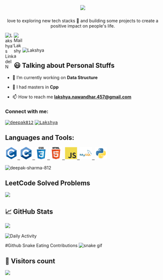 <h1 align="center">
  <a href="https://git.io/typing-svg">
    <img src="https://readme-typing-svg.herokuapp.com/?lines=Hi+There!+👋;+Myself+Lakshya+Nawandhar!;&center=true&size=25">
  </a>
</h1>

<p align="center">love to exploring new tech stacks 🚀 and building some projects to create a positive impact on people's life.</p>
<a href="https://www.linkedin.com/in/lakshya-nawandhar-783a20190/" target="_blank">
  <img align="left" alt="Lakshya's LinkdeIN" width="28px" src="https://cdn.jsdelivr.net/npm/simple-icons@v3/icons/linkedin.svg" />
</a>

<a href="mailto:lakshya.nawandhar.457@gmail.com.com" target="_blank">
  <img align="left" alt="Mail Lakshya" width="28px" src="https://cdn.jsdelivr.net/npm/simple-icons@3.1.0/icons/gmail.svg" />
</a>
<br>
<br>

<p align="left"> <img src="https://komarev.com/ghpvc/?username=lakshyanawandar23&label=Profile%20views&color=0e75b6&style=flat" alt="Lakshya" /> </p>

## 😃 Talking about Personal Stuffs

- 🔭 I’m currently working on **Data Structure**

- 🌱 I had masters in **Cpp**

- 📫 How to reach me **lakshya.nawandhar.457@gmail.com**

<h3 align="left">Connect with me:</h3>
<p align="left">
<kbd><a href="https://www.codechef.com/users/lakshya23" target="blank"><img align="center" src="https://user-images.githubusercontent.com/111570269/200505313-cefd2bf4-6e47-4f23-9c27-3dfe8e729ff5.svg" alt="deepak812" height="30" width="30" /></a></kbd>
<kbd><a href="https://www.leetcode.com/user3746aH" target="blank"><img align="center" src="https://raw.githubusercontent.com/rahuldkjain/github-profile-readme-generator/master/src/images/icons/Social/leet-code.svg" alt="Lakshya" height="30" width="40" /></a></kbd>
</p>

## Languages and Tools:

<p align="left"><kbd> <a href="https://www.cprogramming.com/" target="_blank" rel="noreferrer"> <img src="https://raw.githubusercontent.com/devicons/devicon/master/icons/c/c-original.svg" alt="c" width="40" height="40"/> </a> </kbd><kbd> <a href="https://www.w3schools.com/cpp/" target="_blank" rel="noreferrer"> <img src="https://raw.githubusercontent.com/devicons/devicon/master/icons/cplusplus/cplusplus-original.svg" alt="cplusplus" width="40" height="40"/> </a> </kbd>
  <kbd><a href="https://www.w3schools.com/css/" target="_blank" rel="noreferrer"> <img src="https://raw.githubusercontent.com/devicons/devicon/master/icons/css3/css3-original-wordmark.svg" alt="css3" width="40" height="40"/> </a></kbd><kbd><a href="https://www.w3.org/html/" target="_blank" rel="noreferrer"> <img src="https://raw.githubusercontent.com/devicons/devicon/master/icons/html5/html5-original-wordmark.svg" alt="html5" width="40" height="40"/> </a> </kbd><kbd><a href="https://developer.mozilla.org/en-US/docs/Web/JavaScript" target="_blank" rel="noreferrer"> <img src="https://raw.githubusercontent.com/devicons/devicon/master/icons/javascript/javascript-original.svg" alt="javascript" width="40" height="40"/> </a></kbd><kbd> <a href="https://www.mysql.com/" target="_blank" rel="noreferrer"> <img src="https://raw.githubusercontent.com/devicons/devicon/master/icons/mysql/mysql-original-wordmark.svg" alt="mysql" width="40" height="40"/> </a></kbd><kbd> <a href="https://www.python.org" target="_blank" rel="noreferrer"> <img src="https://raw.githubusercontent.com/devicons/devicon/master/icons/python/python-original.svg" alt="python" width="40" height="40"/> </a> </kbd></p>

<p><img align="center" src="https://github-readme-stats.vercel.app/api/top-langs?username=deepak-812&show_icons=true&locale=en&layout=compact" alt="deepak-sharma-812" /></p>

## LeetCode Solved Problems

<p float="left">
  <img src="https://leetcard.jacoblin.cool/user3746aH?theme=dark&font=Adamina" width="418" />
</p>

## 📈 GitHub Stats
<p float="left">
  <img src="https://github-readme-streak-stats.herokuapp.com/?user=lakshyanawandar23&theme=dark&font=Adamina" width="422" />
</p>

![Daily Activity](https://activity-graph.herokuapp.com/graph?username=lakshyanawandar23&bg_color=000000&color=fff&line=0194dd&point=5194f0&area=true)

#Github Snake Eating Contributions
![snake gif](https://github.com/lakshyanawandar23/lakshyanawandar23/blob/output/github-contribution-grid-snake.gif)


## 👀 Visitors count

<img src="https://profile-counter.glitch.me/lakshyanawandar23/count.svg" />
